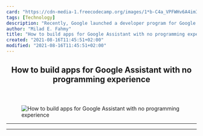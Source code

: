 ```yaml
---
card: "https://cdn-media-1.freecodecamp.org/images/1*b-C4a_VPFWHv6A4imIvN-w.jpeg"
tags: [Technology]
description: "Recently, Google launched a developer program for Google Assi"
author: "Milad E. Fahmy"
title: "How to build apps for Google Assistant with no programming experience"
created: "2021-08-16T11:45:51+02:00"
modified: "2021-08-16T11:45:51+02:00"
---
```

<div class="site-wrapper">
<main id="site-main" class="site-main outer">
<div class="inner">
<article class="post-full post tag-technology tag-programming tag-web-development tag-app-development tag-google ">
<header class="post-full-header">
<h1 class="post-full-title">How to build apps for Google Assistant with no programming experience</h1>
</header>
<figure class="post-full-image">
<picture>
<source media="(max-width: 700px)" sizes="1px" srcset="data:image/gif;base64,R0lGODlhAQABAIAAAAAAAP///yH5BAEAAAAALAAAAAABAAEAAAIBRAA7 1w">
<source media="(min-width: 701px)" sizes="(max-width: 800px) 400px,
(max-width: 1170px) 700px,
1400px" srcset="https://cdn-media-1.freecodecamp.org/images/1*b-C4a_VPFWHv6A4imIvN-w.jpeg 300w,
https://cdn-media-1.freecodecamp.org/images/1*b-C4a_VPFWHv6A4imIvN-w.jpeg 600w,
https://cdn-media-1.freecodecamp.org/images/1*b-C4a_VPFWHv6A4imIvN-w.jpeg 1000w,
https://cdn-media-1.freecodecamp.org/images/1*b-C4a_VPFWHv6A4imIvN-w.jpeg 2000w">
<img onerror="this.style.display='none'" src="https://cdn-media-1.freecodecamp.org/images/1*b-C4a_VPFWHv6A4imIvN-w.jpeg" alt="How to build apps for Google Assistant with no programming experience">
</picture>
</figure>
<section class="post-full-content">
<div class="post-content">
</div>
<hr>
<hr>
</section>
</article>
</div>
</main>
</div>
<!-- Google Tag Manager (noscript) -->
<!-- End Google Tag Manager (noscript) -->
